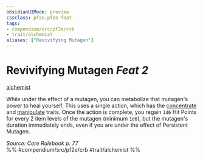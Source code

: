 ```yaml
---
obsidianUIMode: preview
cssclass: pf2e,pf2e-feat
tags:
- compendium/src/pf2e/crb
- trait/alchemist
aliases: ["Revivifying Mutagen"]
---
```

# Revivifying Mutagen  *Feat 2*  
[alchemist](/rules/traits/alchemist.md)  


While under the effect of a mutagen, you can metabolize that mutagen's power to heal yourself. This uses a single action, which has the [concentrate](/rules/traits/concentrate.md) and [manipulate](/rules/traits/manipulate.md) traits. Once the action is complete, you regain `1d6` Hit Points for every 2 item levels of the mutagen (minimum `1d6`), but the mutagen's duration immediately ends, even if you are under the effect of Persistent Mutagen.

*Source: Core Rulebook p. 77*  
%% #compendium/src/pf2e/crb #trait/alchemist %%